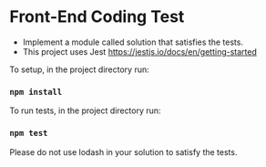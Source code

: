# Front-End Coding Test

- Implement a module called solution that satisfies the tests.
- This project uses Jest https://jestjs.io/docs/en/getting-started

To setup, in the project directory run:

### `npm install`

To run tests, in the project directory run:

### `npm test`

Please do not use lodash in your solution to satisfy the tests.
